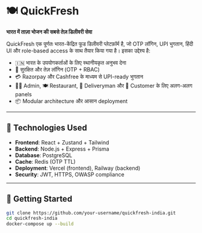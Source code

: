 # 🍽️ QuickFresh

**भारत में ताज़ा भोजन की सबसे तेज़ डिलीवरी सेवा**

QuickFresh एक पूर्णतः भारत-केंद्रित फूड डिलीवरी प्लेटफ़ॉर्म है, जो OTP लॉगिन, UPI भुगतान, हिंदी UI और role-based access के साथ तैयार किया गया है। इसका उद्देश्य है:

- 🇮🇳 भारत के उपयोगकर्ताओं के लिए स्थानीयकृत अनुभव देना  
- 🔐 सुरक्षित और तेज़ लॉगिन (OTP + RBAC)  
- 💳 Razorpay और Cashfree के माध्यम से UPI-ready भुगतान  
- 🧑‍💼 Admin, 🍽️ Restaurant, 🚚 Deliveryman और 🛒 Customer के लिए अलग-अलग panels  
- 📦 Modular architecture और आसान deployment

---

## 🔧 Technologies Used

- **Frontend**: React + Zustand + Tailwind  
- **Backend**: Node.js + Express + Prisma  
- **Database**: PostgreSQL  
- **Cache**: Redis (OTP TTL)  
- **Deployment**: Vercel (frontend), Railway (backend)  
- **Security**: JWT, HTTPS, OWASP compliance

---

## 🚀 Getting Started

```bash
git clone https://github.com/your-username/quickfresh-india.git
cd quickfresh-india
docker-compose up --build
